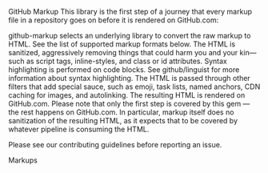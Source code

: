 GitHub Markup
This library is the first step of a journey that every markup file in a repository goes on before it is rendered on GitHub.com:

github-markup selects an underlying library to convert the raw markup to HTML. See the list of supported markup formats below.
The HTML is sanitized, aggressively removing things that could harm you and your kin—such as script tags, inline-styles, and class or id attributes.
Syntax highlighting is performed on code blocks. See github/linguist for more information about syntax highlighting.
The HTML is passed through other filters that add special sauce, such as emoji, task lists, named anchors, CDN caching for images, and autolinking.
The resulting HTML is rendered on GitHub.com.
Please note that only the first step is covered by this gem — the rest happens on GitHub.com. In particular, markup itself does no sanitization of the resulting HTML, as it expects that to be covered by whatever pipeline is consuming the HTML.

Please see our contributing guidelines before reporting an issue.

Markups

 
 
